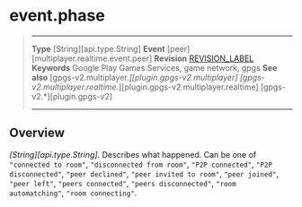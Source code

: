 # event.phase

> --------------------- ------------------------------------------------------------------------------------------
> __Type__              [String][api.type.String]
> __Event__             [peer][multiplayer.realtime.event.peer]
> __Revision__          [REVISION_LABEL](REVISION_URL)
> __Keywords__          Google Play Games Services, game network, gpgs
> __See also__          [gpgs-v2.multiplayer.*][plugin.gpgs-v2.multiplayer]
>                       [gpgs-v2.multiplayer.realtime.*][plugin.gpgs-v2.multiplayer.realtime]
>                       [gpgs-v2.*][plugin.gpgs-v2]
> --------------------- ------------------------------------------------------------------------------------------

## Overview

_[String][api.type.String]._ Describes what happened. Can be one of `"connected to room"`, `"disconnected from room"`, `"P2P connected"`, `"P2P disconnected"`, `"peer declined"`, `"peer invited to room"`, `"peer joined"`, `"peer left"`, `"peers connected"`, `"peers disconnected"`, `"room automatching"`, `"room connecting"`.